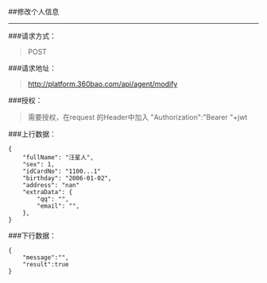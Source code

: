 ##修改个人信息

------------

###请求方式：
> POST

###请求地址：
> http://platform.360bao.com/api/agent/modify

###授权：
> 需要授权，在request 的Header中加入
"Authorization":"Bearer "+jwt
  
###上行数据：
```
{
    "fullName": "汪星人",
    "sex": 1,
    "idCardNo": "1100...1"
    "birthday": "2006-01-02",
    "address": "nan"
    "extraData": {
        "qq": "",
        "email": "",
    },
}
```

###下行数据：
```
{
    "message":"",
    "result":true
}
```

